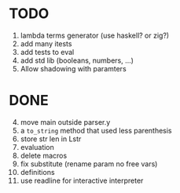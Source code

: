 # TODO
1. lambda terms generator (use haskell? or zig?)
2. add many itests
8. add tests to eval
13. add std lib (booleans, numbers, ...)
14. Allow shadowing with paramters

# DONE
4. move main outside parser.y
3. a `to_string` method that used less parenthesis
5. store str len in Lstr
6. evaluation
7. delete macros
9. fix substitute (rename param no free vars)
10. definitions
12. use readline for interactive interpreter
